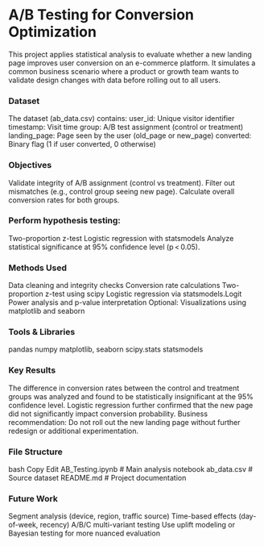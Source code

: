 <h1>A/B Testing for Conversion Optimization</h1>
This project applies statistical analysis to evaluate whether a new landing page improves user conversion on an e-commerce platform. It simulates a common business scenario where a product or growth team wants to validate design changes with data before rolling out to all users.

<h3>Dataset</h3>
The dataset (ab_data.csv) contains:
user_id: Unique visitor identifier
timestamp: Visit time
group: A/B test assignment (control or treatment)
landing_page: Page seen by the user (old_page or new_page)
converted: Binary flag (1 if user converted, 0 otherwise)

<h3>Objectives</h3>
Validate integrity of A/B assignment (control vs treatment).
Filter out mismatches (e.g., control group seeing new page).
Calculate overall conversion rates for both groups.

<h3>Perform hypothesis testing:</h3>
Two-proportion z-test
Logistic regression with statsmodels
Analyze statistical significance at 95% confidence level (p < 0.05).

<h3>Methods Used</h3>
Data cleaning and integrity checks
Conversion rate calculations
Two-proportion z-test using scipy
Logistic regression via statsmodels.Logit
Power analysis and p-value interpretation
Optional: Visualizations using matplotlib and seaborn

<h3>Tools & Libraries</h3>
pandas
numpy
matplotlib, seaborn
scipy.stats
statsmodels

<h3>Key Results</h3>
The difference in conversion rates between the control and treatment groups was analyzed and found to be statistically insignificant at the 95% confidence level.
Logistic regression further confirmed that the new page did not significantly impact conversion probability.
Business recommendation: Do not roll out the new landing page without further redesign or additional experimentation.

<h3>File Structure</h3>
bash
Copy
Edit
AB_Testing.ipynb     # Main analysis notebook
ab_data.csv          # Source dataset
README.md            # Project documentation

<h3>Future Work</h3>
Segment analysis (device, region, traffic source)
Time-based effects (day-of-week, recency)
A/B/C multi-variant testing
Use uplift modeling or Bayesian testing for more nuanced evaluation
